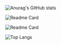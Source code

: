 
![Anurag's GitHub stats](https://github-readme-stats.vercel.app/api?username=ycxGHub&theme=merko)


![Readme Card](https://github-readme-stats.vercel.app/api/pin/?username=ycxGHub&repo=librarycad )


![Readme Card](https://github-readme-stats.vercel.app/api/pin/?username=ycxGHub&repo=dxflib2 )



![Top Langs](https://github-readme-stats.vercel.app/api/top-langs/?username=ycxGHub&theme=merko&layout=compact)
